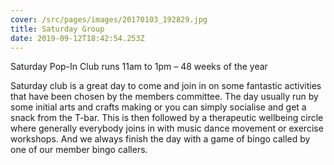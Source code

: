 ```yaml
---
cover: /src/pages/images/20170103_192829.jpg
title: Saturday Group
date: 2019-09-12T18:42:54.253Z
---
```

Saturday Pop-In Club runs 11am to 1pm – 48 weeks of the year

Saturday club is a great day to come and join in on some fantastic activities that have been chosen by the members committee. The day usually run by some initial arts and crafts making or you can simply socialise and get a snack from the T-bar. This is then followed by a therapeutic wellbeing circle where generally everybody joins in with music dance movement or exercise workshops. And we always finish the day with a game of bingo called by one of our member bingo callers.
